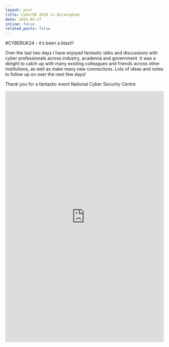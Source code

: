 ```yaml
---
layout: post
title: CyberUK 2024 in Birmingham
date: 2024-05-17
inline: false
related_posts: false
---
```


#CYBERUK24 - it’s been a blast!!

Over the last two days I have enjoyed fantastic talks and discussions with cyber professionals across industry, academia and government. It was a delight to catch up with many existing colleagues and friends across other institutions, as well as make many new connections. Lots of ideas and notes to follow up on over the next few days!

Thank you for a fantastic event National Cyber Security Centre

<p style="text-align:center;">
<iframe src="https://www.linkedin.com/embed/feed/update/urn:li:share:7196606924866342912" height="795" width="504" frameborder="0" allowfullscreen="" title="Embedded post"></iframe>
</p>

